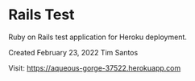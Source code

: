# Rails Test
Ruby on Rails test application for Heroku deployment.

Created February 23, 2022 Tim Santos

Visit: https://aqueous-gorge-37522.herokuapp.com
